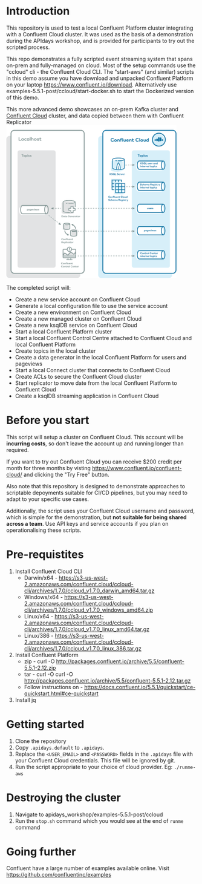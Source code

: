 # Introduction
This repository is used to test a local Confluent Platform cluster integrating with a Confluent Cloud cluster. It was used as the basis of a demonstration during the APIdays workshop, and is provided for participants to try out the scripted process.

This repo demonstrates a fully scripted event streaming system that spans on-prem and fully-managed on cloud. Most of the setup commands use the "ccloud" cli - the Confluent Cloud CLI. The "start-aws" (and similar) scripts in this demo assume you have download and unpacked Confluent Platform on your laptop https://www.confluent.io/download. Alternatively use examples-5.5.1-post/ccloud/start-docker.sh to start the Dockerized version of this demo.

This more advanced demo showcases an on-prem Kafka cluster and [Confluent Cloud](https://www.confluent.io/confluent-cloud/?utm_source=github&utm_medium=demo&utm_campaign=ch.examples_type.community_content.top) cluster, and data copied between them with Confluent Replicator <br><img src="examples-5.5.1-post/ccloud/docs/images/services-in-cloud.jpg" width="450">

The completed script will:

* Create a new service account on Confluent Cloud
* Generate a local configuration file to use the service account
* Create a new environment on Confluent Cloud
* Create a new managed cluster on Confluent Cloud
* Create a new ksqlDB service on Confluent Cloud
* Start a local Confluent Platform cluster
* Start a local Confluent Control Centre attached to Confluent Cloud and local Confluent Platform
* Create topics in the local cluster
* Create a data generator in the local Confluent Platform for users and pageviews
* Start a local Connect cluster that connects to Confluent Cloud
* Create ACLs to secure the Confluent Cloud cluster
* Start replicator to move date from the local Confluent Platform to Confluent Cloud
* Create a ksqlDB streaming application in Confluent Cloud

# Before you start
This script will setup a cluster on Confluent Cloud. This account will be **incurring costs**, so don't leave the account up and running longer than required.

If you want to try out Confluent Cloud you can receive $200 credit per month for three months by visting https://www.confluent.io/confluent-cloud/ and clicking the "Try Free" button.

Also note that this repository is designed to demonstrate approaches to scriptable depoyments suitable for CI/CD pipelines, but you may need to adapt to your specific use cases.

Additionally, the script uses your Confluent Cloud username and password, which is simple for the demonstration, but **not suitable for being shared across a team**. Use API keys and service accounts if you plan on operationalising these scripts.

# Pre-requistites
1. Install Confluent Cloud CLI
   * Darwin/x64 - https://s3-us-west-2.amazonaws.com/confluent.cloud/ccloud-cli/archives/1.7.0/ccloud_v1.7.0_darwin_amd64.tar.gz 
   * Windows/x64 - https://s3-us-west-2.amazonaws.com/confluent.cloud/ccloud-cli/archives/1.7.0/ccloud_v1.7.0_windows_amd64.zip
   * Linux/x64 - https://s3-us-west-2.amazonaws.com/confluent.cloud/ccloud-cli/archives/1.7.0/ccloud_v1.7.0_linux_amd64.tar.gz
   * Linux/386 - https://s3-us-west-2.amazonaws.com/confluent.cloud/ccloud-cli/archives/1.7.0/ccloud_v1.7.0_linux_386.tar.gz
2. Install Confluent Platform
   * zip - curl -O http://packages.confluent.io/archive/5.5/confluent-5.5.1-2.12.zip
   * tar - curl -O curl -O http://packages.confluent.io/archive/5.5/confluent-5.5.1-2.12.tar.gz
   * Follow instructions on - https://docs.confluent.io/5.5.1/quickstart/ce-quickstart.html#ce-quickstart
3. Install jq

# Getting started

1. Clone the repository
2. Copy `.apidays.default` to `.apidays`. 
3. Replace the `<USER_EMAIL>` and `<PASSWORD>` fields in the `.apidays` file with your Confluent Cloud credentials. This file will be ignored by git.
4. Run the script appropriate to your choice of cloud provider. Eg: `./runme-aws`

# Destroying the cluster
1. Navigate to apidays_workshop/examples-5.5.1-post/ccloud
2. Run the `stop.sh` command which you would see at the end of `runme` command

# Going further
Confluent have a large number of examples available online. Visit https://github.com/confluentinc/examples
